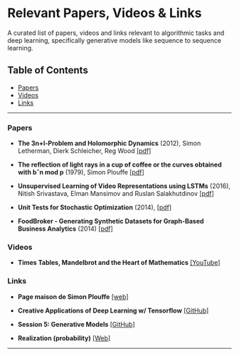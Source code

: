 # Relevant Papers, Videos & Links

A curated list of papers, videos and links relevant to algorithmic tasks and deep learning, specifically generative models like sequence to sequence learning.

## Table of Contents

* [Papers](#papers)
* [Videos](#videos)
* [Links](#links)

* * *

### Papers

- **The 3n+l-Problem and Holomorphic Dynamics** (2012), Simon Letherman, Dierk Schleicher, Reg Wood [[pdf]](http://www.tandfonline.com/doi/abs/10.1080/10586458.1999.10504402?journalCode=uexm20)

- **The reflection of light rays in a cup of coffee or
the curves obtained with bˆn mod p** (1979), Simon Plouffe [[pdf]](http://xahlee.info/SpecialPlaneCurves_dir/Cardioid_dir/_p/LightsRaysReflections.pdf)

- **Unsupervised Learning of Video Representations using LSTMs** (2016), Nitish Srivastava, Elman Mansimov and Ruslan Salakhutdinov [[pdf]](https://arxiv.org/pdf/1502.04681.pdf)

- **Unit Tests for Stochastic Optimization** (2014), [[pdf]](https://arxiv.org/pdf/1312.6055.pdf)

- **FoodBroker - Generating Synthetic Datasets for Graph-Based Business Analytics** (2014) [[pdf]](http://dbs.uni-leipzig.de/file/foodbroker-wbdb2014.pdf)

### Videos

- **Times Tables, Mandelbrot and the Heart of Mathematics** [[YouTube]](https://www.youtube.com/watch?v=qhbuKbxJsk8)

### Links

- **Page maison de Simon Plouffe** [[web]](http://plouffe.fr/Simon%20Plouffe.htm)

- **Creative Applications of Deep Learning w/ Tensorflow** [[GitHub]](https://github.com/pkmital/CADL)

- **Session 5: Generative Models** [[GitHub]](https://github.com/pkmital/CADL/blob/master/session-5/lecture-5.ipynb)

- **Realization (probability)** [[Web]](https://www.wikiwand.com/en/Realization_(probability))

* * *

